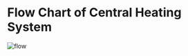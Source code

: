 # Flow Chart of Central Heating System
![flow](https://user-images.githubusercontent.com/97897323/155837325-2524e7c5-52f9-4d46-a865-7389e20dfcd8.png)